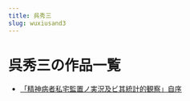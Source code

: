 ```yaml
---
title: 呉秀三
slug: wuxiusand3
---
```


# 呉秀三の作品一覧

- [「精神病者私宅監置ノ実況及ビ其統計的観察」自序](jingshenbingzhesizhaijianzhinoshikuangjibiqitongjideguanchazixued)
